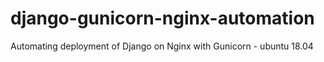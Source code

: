 # django-gunicorn-nginx-automation
Automating deployment of Django on Nginx with Gunicorn - ubuntu 18.04
